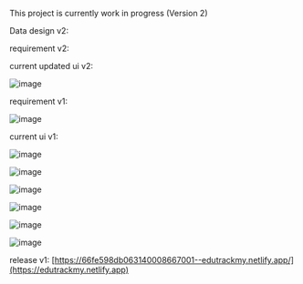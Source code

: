 This project is currently work in progress (Version 2)

Data design v2:

requirement v2:

current updated ui v2: 

![image](https://github.com/user-attachments/assets/af0d55f6-b04e-4a0d-9dde-a66ffa011aa4)



requirement v1:

![image](https://github.com/user-attachments/assets/8b2e9eb4-503c-40bb-9a01-4d19bd56f51d)

current ui v1:

![image](https://github.com/user-attachments/assets/2616cd5b-e2bd-435c-8962-b895c8466023)

![image](https://github.com/user-attachments/assets/b5d09bf8-7bd5-49e3-843f-9ba46be4e62a)

![image](https://github.com/user-attachments/assets/29774fa0-4891-4a62-aae6-112384f91498)

![image](https://github.com/user-attachments/assets/e1408ed4-06ec-4dd6-809d-5ad43e1e12e3)

![image](https://github.com/user-attachments/assets/8c24ac45-06e4-488a-be26-3079e74275a0)

![image](https://github.com/user-attachments/assets/c703c27b-76a0-4e19-a080-19878e8e1bd3)







release v1: [https://66fe598db063140008667001--edutrackmy.netlify.app/](https://edutrackmy.netlify.app)

